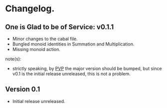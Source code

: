 # Changelog.

## One is Glad to be of Service: v0.1.1

* Minor changes to the cabal file.
* Bungled monoid identities in Summation and Multiplication.
* Missing monoid action.

note(s):
* strictly speaking, by [PVP](https://pvp.haskell.org/) the major version should be bumped, but since v0.1 is the initial release unreleased, this is not a problem.

## Version 0.1

* Initial release unreleased.
